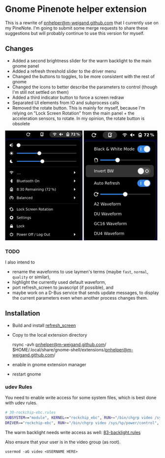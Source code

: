 # Gnome Pinenote helper extension

This is a rewrite of pnhelper@m-weigand.github.com that I currently use on my PineNote.
I'm going to submit some merge requests to share these suggestions but will probably continue to use this version for myself.

## Changes

- Added a second brightness slider for the warm backlight to the main gnome panel
- Added a refresh threshold slider to the driver menu
- Changed the buttons to toggles, to be more consistent with the rest of gnome
- Changed the icons to better describe the parameters to control (though I'm still not settled on them)
- Added a third indicator button to force a screen redraw
- Separated UI elements from IO and subprocess calls
- Removed the rotate button. This is mainly for myself, because I'm relying on "Lock Screen Rotation" from the main panel + the acceleration sensors, to rotate. In my opinion, the rotate button is obsolete

![](main-menu.png)
![](driver-options.png)

### TODO

I also intend to 

- rename the waveforms to use laymen's terms (maybe `fast`, `normal`, `quality` or similar),
- highlight the currently used default waveform,
- port refresh_screen to javascript (if possible), and
- maybe work on a D-Bus service that sends update messages, to display the current parameters even when another process changes them.

## Installation

* Build and install [refresh_screen](https://gitlab.com/hrdl/pinenote-shared/-/tree/main/helpers/refresh_screen)
* Copy to the local extension directory

	rsync -avh pnhelper@m-weigand.github.com/ $HOME/.local/share/gnome-shell/extensions/pnhelper@m-weigand.github.com/

* enable in gnome extension manager
* restart gnome

### udev Rules

You need to enable write access for some system files, which is best done with udev rules.

```bash
# 30-rockchip-ebc.rules
SUBSYSTEM=="module", KERNEL=="rockchip_ebc", RUN+="/bin/chgrp video /sys/module/%k/parameters/auto_refresh /sys/module/%k/parameters/bw_dither_invert /sys/module/%k/parameters/bw_threshold /sys/module/%k/parameters/bw_mode /sys/module/%k/parameters/diff_mode /sys/module/%k/parameters/direct_mode /sys/module/%k/parameters/limit_fb_blits /sys/module/%k/parameters/panel_reflection /sys/module/%k/parameters/refresh_threshold /sys/module/%k/parameters/refresh_waveform /sys/module/%k/parameters/skip_reset /sys/module/%k/parameters/split_area_limit /sys/module/%k/parameters/default_waveform", RUN+="/bin/chmod g+w /sys/module/%k/parameters/bw_threshold /sys/module/%k/parameters/bw_mode /sys/module/%k/parameters/default_waveform  /sys/module/%k/parameters/diff_mode /sys/module/%k/parameters/direct_mode /sys/module/%k/parameters/limit_fb_blits /sys/module/%k/parameters/panel_reflection /sys/module/%k/parameters/refresh_threshold /sys/module/%k/parameters/refresh_waveform /sys/module/%k/parameters/skip_reset /sys/module/%k/parameters/auto_refresh /sys/module/%k/parameters/bw_dither_invert /sys/module/%k/parameters/split_area_limit"
DRIVER=="rockchip-ebc", RUN+="/bin/chgrp video /sys/%p/power/control", RUN+="/bin/chmod g+w /sys/%p/power/control"
```

The warm backlight needs write access as well: [83-backlight.rules](https://gitlab.com/hrdl/pinenote-shared/-/blob/main/etc/udev/rules.d/83-backlight.rules)

Also ensure that your user is in the video group (as root).

```
usermod -aG video <USERNAME HERE>
```
